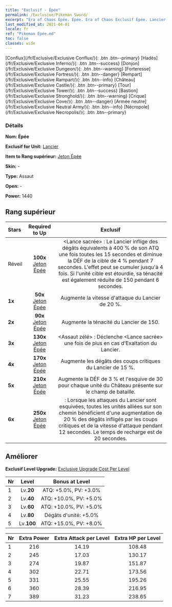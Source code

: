 ```yaml
---
title: "Exclusif - Épée"
permalink: /Exclusive/Pikeman Sword/
excerpt: "Era of Chaos Épée. Épée. Era of Chaos Exclusif Épée. Lancier Exclusif."
last_modified_at: 2021-04-01
locale: fr
ref: "Pikeman Épée.md"
toc: false
classes: wide
---
```

 [Conflux](/fr/Exclusive/Exclusive Conflux/){: .btn .btn--primary} [Hadès](/fr/Exclusive/Exclusive Inferno/){: .btn .btn--success} [Donjon](/fr/Exclusive/Exclusive Dungeon/){: .btn .btn--warning} [Forteresse](/fr/Exclusive/Exclusive Fortress/){: .btn .btn--danger} [Rempart](/fr/Exclusive/Exclusive Rampart/){: .btn .btn--info} [Château](/fr/Exclusive/Exclusive Castle/){: .btn .btn--primary} [Tour](/fr/Exclusive/Exclusive Tower/){: .btn .btn--success} [Bastion](/fr/Exclusive/Exclusive Stronghold/){: .btn .btn--warning} [Crique](/fr/Exclusive/Exclusive Cove/){: .btn .btn--danger} [Armée neutre](/fr/Exclusive/Exclusive Neutral Army/){: .btn .btn--info} [Nécropole](/fr/Exclusive/Exclusive Necropolis/){: .btn .btn--primary} 

### Détails
 **Nom: Épée** 

 **Exclusif for Unit:** [Lancier](/fr/units/Pikeman/) 

 **Item to Rang supérieur:** [Jeton Épée](/fr/Items/con_912/)

 **Skin:** -

 **Type:** Assaut

 **Open:** -

 **Power:** 1440

## Rang supérieur

  |     Stars    |  Required to Up | Exclusif |
  |:-------------|:---------------:|:---------------:|
  |  Réveil  | **100x** [Jeton Épée](/fr/Items/con_912/) | <Lance sacrée> : Le Lancier inflige des dégâts équivalents à 400 % de son ATQ une fois toutes les 15 secondes et diminue la DÉF de la cible de 4 % pendant 7 secondes. L'effet peut se cumuler jusqu'à 4 fois. Si l'unité cible est étourdie, sa ténacité est également réduite de 150 pendant 6 secondes. |
  | **1x** <i class="fas fa-star"/> | **50x** [Jeton Épée](/fr/Items/con_912/) | Augmente la vitesse d'attaque du Lancier de 20 %. |
  | **2x** <i class="fas fa-star"/> | **90x** [Jeton Épée](/fr/Items/con_912/) | Augmente la ténacité du Lancier de 150. |
  | **3x** <i class="fas fa-star"/> | **130x** [Jeton Épée](/fr/Items/con_912/) | <Assaut zélé> : Déclenche <Lance sacrée> une fois de plus en cas d'Exaltation du Lancier. |
  | **4x** <i class="fas fa-star"/> | **170x** [Jeton Épée](/fr/Items/con_912/) | Augmente les dégâts des coups critiques du Lancier de 15 %. |
  | **5x** <i class="fas fa-star"/> | **210x** [Jeton Épée](/fr/Items/con_912/) | Augmente la DÉF de 3 % et l'esquive de 30 pour chaque unité du Château présente sur le champ de bataille. |
  | **6x** <i class="fas fa-star"/> | **250x** [Jeton Épée](/fr/Items/con_912/) | <Vaillance> : Lorsque les attaques du Lancier sont esquivées, toutes les unités alliées sur son chemin bénéficient d'une augmentation de 20 % des dégâts infligés par les coups critiques et de la vitesse d'attaque pendant 12 secondes. Le temps de recharge est de 20 secondes. |


## Améliorer
 **Exclusif Level Upgrade:** [Exclusive Upgrade Cost Per Level](/Exclusive/ExclusiveUpgradeCostPerLevel/)

  |  Nr  |   Level  | Bonus at Level |
  |:-----|:--------:|:--------------:|
  | 1 | Lv.**20** | ATQ: +5.0%, PV: +3.0% |
  | 2 | Lv.**40** | ATQ: +10.0%, PV: +5.0% |
  | 3 | Lv.**60** | ATQ: +10.0%, PV: +5.0% |
  | 4 | Lv.**80** | Dégâts d'unité: +5.0% |
  | 5 | Lv.**100** | ATQ: +15.0%, PV: +8.0% |


  |  Nr  |  Extra Power | Extra Attack per Level | Extra HP per Level |
  |:-----|:--------:|:--------:|:--------:|
  | 1 | 216 | 14.19 | 108.48 |
  | 2 | 245 | 17.03 | 130.17 |
  | 3 | 274 | 19.87 | 151.87 |
  | 4 | 302 | 22.71 | 173.56 |
  | 5 | 331 | 25.55 | 195.26 |
  | 6 | 360 | 28.39 | 216.95 |
  | 7 | 389 | 31.23 | 238.65 |


